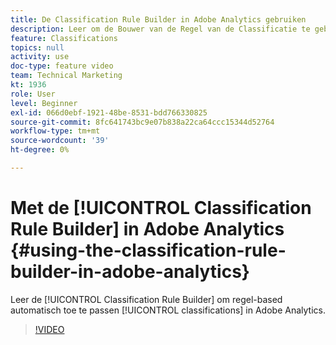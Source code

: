 ```yaml
---
title: De Classification Rule Builder in Adobe Analytics gebruiken
description: Leer om de Bouwer van de Regel van de Classificatie te gebruiken om regel-gebaseerde classificaties in Adobe Analytics automatisch toe te passen.
feature: Classifications
topics: null
activity: use
doc-type: feature video
team: Technical Marketing
kt: 1936
role: User
level: Beginner
exl-id: 066d0ebf-1921-48be-8531-bdd766330825
source-git-commit: 8fc641743bc9e07b838a22ca64ccc15344d52764
workflow-type: tm+mt
source-wordcount: '39'
ht-degree: 0%

---
```


# Met de [!UICONTROL Classification Rule Builder] in Adobe Analytics {#using-the-classification-rule-builder-in-adobe-analytics}

Leer de [!UICONTROL Classification Rule Builder] om regel-based automatisch toe te passen [!UICONTROL classifications] in Adobe Analytics.

>[!VIDEO](https://video.tv.adobe.com/v/25884?quality=12&learn=on)
